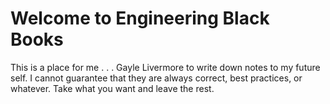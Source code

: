 # Welcome to Engineering Black Books

This is a place for me . . . Gayle Livermore to write down notes to my future self.  I cannot guarantee that they are always correct, best practices, or whatever.  Take what you want and leave the rest.
